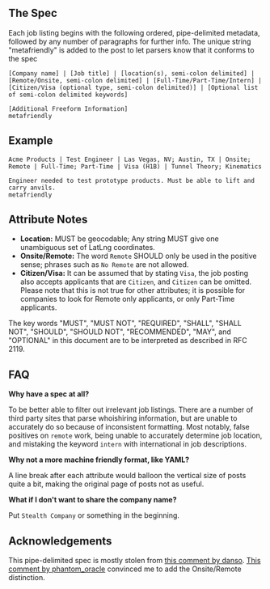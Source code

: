 ## The Spec

Each job listing begins with the following ordered, pipe-delimited metadata, followed by any number of paragraphs for further info. The unique string "metafriendly" is added to the post to let parsers know that it conforms to the spec

```
[Company name] | [Job title] | [location(s), semi-colon delimited] | [Remote/Onsite, semi-colon delimited] | [Full-Time/Part-Time/Intern] | [Citizen/Visa (optional type, semi-colon delimited)] | [Optional list of semi-colon delimited keywords]

[Additional Freeform Information] 
metafriendly
```

## Example

```
Acme Products | Test Engineer | Las Vegas, NV; Austin, TX | Onsite; Remote | Full-Time; Part-Time | Visa (H1B) | Tunnel Theory; Kinematics

Engineer needed to test prototype products. Must be able to lift and carry anvils. 
metafriendly
```

## Attribute Notes

* **Location:** MUST be geocodable; Any string MUST give one unambiguous set of LatLng coordinates.
* **Onsite/Remote:** The word `Remote` SHOULD only be used in the positive sense; phrases such as `No Remote` are not allowed.
* **Citizen/Visa:** It can be assumed that by stating `Visa`, the job posting also accepts applicants that are `Citizen`, and `Citizen` can be omitted. Please note that this is not true for other attributes; it is possible for companies to look for Remote only applicants, or only Part-Time applicants.

The key words "MUST", "MUST NOT", "REQUIRED", "SHALL", "SHALL NOT", "SHOULD", "SHOULD NOT", "RECOMMENDED",  "MAY", and "OPTIONAL" in this document are to be interpreted as described in RFC 2119.

## FAQ

**Why have a spec at all?**

To be better able to filter out irrelevant job listings. There are a number of third party sites that parse whoishiring information, but are unable to accurately do so because of inconsistent formatting. Most notably, false positives on `remote` work, being unable to accurately determine job location, and mistaking the keyword `intern` with international in job descriptions.

**Why not a more machine friendly format, like YAML?**

A line break after each attribute would balloon the vertical size of posts quite a bit, making the original page of posts not as useful.

**What if I don't want to share the company name?**

Put `Stealth Company` or something in the beginning.

## Acknowledgements

This pipe-delimited spec is mostly stolen from [this comment by danso](https://news.ycombinator.com/item?id=9635683). [This comment by phantom_oracle](https://news.ycombinator.com/item?id=9635791) convinced me to add the Onsite/Remote distinction.
